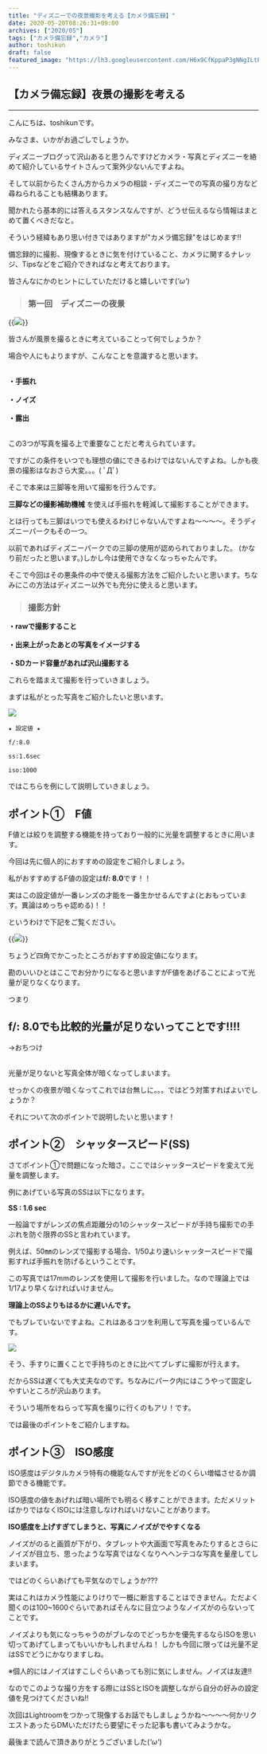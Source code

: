 ```yaml
---
title: "ディズニーでの夜景撮影を考える【カメラ備忘録】"
date: 2020-05-20T08:26:31+09:00
archives: ["2020/05"]
tags: ["カメラ備忘録","カメラ"]
author: toshikun
draft: false
featured_image: "https://lh3.googleusercontent.com/H6x9CfKppaP3gNNgILtFoUbbBWUcfcw61ukDy-LAYY6ED1AQKz_SQ8jmDl-e3ea4E0U9qoLwx2dqzFZtHKAjZqf2ZSY6-nO1Cm5IXkLx-dOX6R4wohI5st1ALGTYlosEGB9Dsbf7kw=w400"
---
```

## 【カメラ備忘録】夜景の撮影を考える
*** 

こんにちは、toshikunです。

みなさま、いかがお過ごしでしょうか。

ディズニーブログって沢山あると思うんですけどカメラ・写真とディズニーを絡めて紹介しているサイトさんって案外少ないんですよね。

そして以前からたくさん方からカメラの相談・ディズニーでの写真の撮り方など尋ねられることも結構あります。

聞かれたら基本的には答えるスタンスなんですが、どうせ伝えるなら情報はまとめて置くべきだなと。

そういう経緯もあり思い付きではありますが"カメラ備忘録"をはじめます‼

備忘録的に撮影、現像するときに気を付けていること、カメラに関するナレッジ、Tipsなどをご紹介できればなと考えております。

皆さんなにかのヒントにしていただけると嬉しいです(*'ω'*)

>### 第一回　ディズニーの夜景

{{<img src="https://lh3.googleusercontent.com/H6x9CfKppaP3gNNgILtFoUbbBWUcfcw61ukDy-LAYY6ED1AQKz_SQ8jmDl-e3ea4E0U9qoLwx2dqzFZtHKAjZqf2ZSY6-nO1Cm5IXkLx-dOX6R4wohI5st1ALGTYlosEGB9Dsbf7kw=w1000" >}}

皆さんが風景を撮るときに考えていることって何でしょうか？

場合や人にもよりますが、こんなことを意識すると思います。

__<br>・手振れ<br><br>・ノイズ<br><br>・露出<br><br>__

この3つが写真を撮る上で重要なことだと考えられています。

ですがこの条件をいつでも理想の値にできるわけではないんですよね。しかも夜景の撮影はなおさら大変。。。( ﾟДﾟ)

そこで本来は三脚等を用いて撮影を行うんです。

__三脚などの撮影補助機械__ を使えば手振れを軽減して撮影することができます。

とは行っても三脚はいつでも使えるわけじゃないんですよね～～～～。そうディズニーパークもその一つ。

以前であればディズニーパークでの三脚の使用が認められておりました。
(かなり前だったと思います。)しかし今は使用できなくなっちゃたんです。

そこで今回はその悪条件の中で使える撮影方法をご紹介したいと思います。ちなみにこの方法はディズニー以外でも充分に使えると思います。


>### 撮影方針

__・rawで撮影すること<br><br>・出来上がったあとの写真をイメージする<br><br>・SDカード容量があれば沢山撮影する__

これらを踏まえて撮影を行っていきましょう。

まずは私がとった写真をご紹介したいと思います。


<img src="https://lh3.googleusercontent.com/KV_5_gItaad8Tl1HDNygkvE3NPuj5_sj0ACtfS3RZYOK4UVVTKkL9pLnbGKSRN9kCnjDT99eE1p9NAIlhisY4bau9UlumKh93TJr6DQgMDt4ycBux9luVyIUBAyd2p8JWJYBcV2cFw=w1000" >

```
★ 設定値 ★

f/:8.0

ss:1.6sec

iso:1000
```

ではこちらを例にして説明していきましょう。


## ポイント①　F値

F値とは絞りを調整する機能を持っており一般的に光量を調整するときに用います。

今回は先に個人的におすすめの設定をご紹介しましょう。

私がおすすめするF値の設定は**f/: 8.0**です！！

実はこの設定値が一番レンズの才能を一番生かせるんですよ(とおもっています。異論はめっちゃ認める)！！

というわけで下記をご覧ください。

{{<img src="https://lh3.googleusercontent.com/Efq7-hXqAhETuLJ04UJxUx2P2Ngk_tuYVBfPFehi_PrBQSt5-iCsd-gOOa6ggqC3OWVBwLK1ErvkVthvU8yWaW91xzwbgz7qt3iluUbIIAKwP_I06L1mM1nOh9KlFYr1kTggLnnYDg=w1000" caption="F値の考え方" >}}

ちょうど四角でかこったところがおすすめ設定値になります。

勘のいいひとはここでお分かりになると思いますがF値をあげることによって光量が足りなくなります。

つまり
## **f/: 8.0でも比較的光量が足りないってことです!!!!**
→おちつけ
<br>
<br>

光量が足りないと写真全体が暗くなってしまいます。

せっかくの夜景が暗くなってこれでは台無しに。。。ではどう対策すればよいでしょうか？

それについて次のポイントで説明したいと思います！

## ポイント②　シャッタースピード(SS)

さてポイント①で問題になった暗さ。ここではシャッタースピードを変えて光量を調整します。

例にあげている写真のSSは以下になります。

**SS : 1.6 sec**



一般論ですがレンズの焦点距離分の1のシャッタースピードが手持ち撮影での手ぶれを防ぐ限界のSSと言われています。 

例えば、50㎜のレンズで撮影する場合、1/50より速いシャッタースピードで撮影すれば手振れを防げるということです。

この写真では17mmのレンズを使用して撮影を行いました。なので理論上では1/17より早くなければいけません。

**理論上のSSよりもはるかに遅いんです。**

でもブレていないですよね。これはあるコツを利用して写真を撮っているんです。

<img src="https://lh3.googleusercontent.com/bxQD98imEpq7yE9xNj0H-1geW5OSq_e6t1V2kw0CTuZ14tbzQhpejd_gR3-LTgNpepnni8PJwFt85OsDAMZER-al02YofUCuoVWiSlbKHYVWkJ6m1SxYBLWkKMUaiXJ1I3ms52XlYw=w1000" >


そう、手すりに置くことで手持ちのときに比べてブレずに撮影が行えます。

だからSSは遅くても大丈夫なのです。ちなみにパーク内にはこうやって固定しやすいところが沢山あります。

そういう場所をねらって写真を撮りに行くのもアリ！です。

では最後のポイントをご紹介しますね。

## ポイント③　ISO感度

ISO感度はデジタルカメラ特有の機能なんですが光をどのくらい増幅させるか調節できる機能です。

ISO感度の値をあげれば暗い場所でも明るく移すことができます。ただメリットばかりではなくISOには注意しなければいけないことがあります。

**ISO感度を上げすぎてしまうと、写真にノイズがでやすくなる**

ノイズがのると画質が下がり、タブレットや大画面で写真をみたりするとさらにノイズが目立ち、思ったような写真ではなくなりへヘンテコな写真を量産してしまいます。

ではどのくらいあげても平気なのでしょうか???

実はこれはカメラ性能によりけりで一概に断言することはできません。ただよく聞くのは100~1600ぐらいであればそんなに目立つようなノイズがのらないってことです。

ノイズよりも気になっちゃうのがブレなのでどっちかを優先するならISOを思い切ってあげてしまってもいいかもしれませんね！
しかも今回に限っては光量不足はSSでどうにかなりますしね。

※個人的にはノイズはすこしぐらいあっても別に気にしません。ノイズは友達‼

なのでこのような撮り方をする際にはSSとISOを調整しながら自分の好みの設定値を見つけてくださいね‼

次回はLightroomをつかって現像するお話でもしましょうかね～～～～何かリクエストあったらDMいただけたら要望にそった記事も書いてみようかな。

最後まで読んで頂きありがとうございました(*'ω'*)
